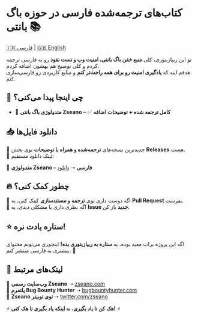 # کتاب‌های ترجمه‌شده فارسی در حوزه باگ بانتی 📚  


[🇮🇷 فارسی](README_fa.md) | [🇬🇧 English](README.md)  

تو این ریپازیتوری، کلی **منبع خفن باگ بانتی، امنیت وب و تست نفوذ** رو به فارسی ترجمه کردم و کلی توضیح هم بهشون اضافه کردم.  
هدفم اینه که **یادگیری امنیت رو برای همه راحت‌تر کنم** و منابع کاربردی رو فارسی‌سازی کنم.  

## 📌 چی اینجا پیدا می‌کنی؟  
- 📖 **متدولوژی باگ بانتی Zseano** – ✅ **کامل ترجمه شده + توضیحات اضافه**  

## 📥 دانلود فایل‌ها  
🔹 جدیدترین نسخه‌های **ترجمه‌شده و همراه با توضیحات** توی بخش **Releases** هست.  
🔹 لینک دانلود مستقیم:  

📌 **متدولوژی Zseano - فارسی** ➝ [دانلود](https://github.com/Dissentix/BugBounty-Books-Farsi-Commented/blob/main/Zseano-Methodology-Persian-Commented.pdf)  

## 🔥 چطور کمک کنی؟  
🔹 اگه دوست داری توی **ترجمه و مستندسازی** کمک کنی، یه **Pull Request** بفرست.  
🔹 اگه نظری داری یا مشکلی دیدی، یه **Issue جدید** باز کن.  

## ⭐ ستاره یادت نره!  
اگه این پروژه برات مفید بوده، یه **ستاره به ریپازیتوری بده!** اینجوری می‌تونم محتوای بیشتری به فارسی منتشر کنم. 🚀  

## 🔗 لینک‌های مرتبط  
📌 **وب‌سایت رسمی Zseano** ➝ [zseano.com](https://zseano.com)  
📌 **پلتفرم Bug Bounty Hunter** ➝ [bugbountyhunter.com](https://www.bugbountyhunter.com/)  
📌 **Zseano توی توییتر** ➝ [twitter.com/zseano](https://twitter.com/zseano)  

⚡ **هک کن تا یاد بگیری، نه اینکه یاد بگیری تا هک کنی!** ⚡
